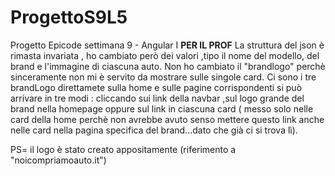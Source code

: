 # ProgettoS9L5
 Progetto Epicode settimana 9 - Angular I
****PER IL PROF****
La struttura del json è rimasta invariata , ho cambiato però dei valori ,tipo il nome del modello, del brand e l'immagine di ciascuna auto. 
Non ho cambiato il "brandlogo" perchè sinceramente non mi è servito da mostrare sulle singole card. 
Ci sono i tre brandLogo direttamete sulla home e sulle pagine corrispondenti si può arrivare in tre modi : cliccando sui link della navbar ,sul logo grande del brand nella homepage oppure sul link in ciascuna card ( messo solo nelle card della home perchè non avrebbe avuto senso mettere questo link anche nelle card nella pagina specifica del brand...dato che già ci si trova lì).

PS= il logo è stato creato appositamente (riferimento a "noicompriamoauto.it")
